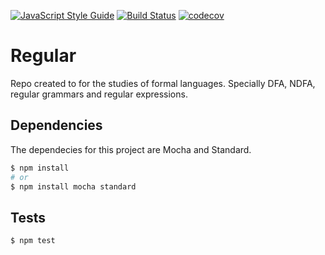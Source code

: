 [![JavaScript Style Guide](https://img.shields.io/badge/code_style-standard-brightgreen.svg)](https://standardjs.com)
[![Build Status](https://travis-ci.org/meyer1994/regular.svg?branch=dev)](https://travis-ci.org/meyer1994/regular)
[![codecov](https://codecov.io/gh/meyer1994/regular/branch/master/graph/badge.svg)](https://codecov.io/gh/meyer1994/regular)

# Regular

Repo created to for the studies of formal languages. Specially DFA, NDFA, regular grammars and regular expressions.


## Dependencies

The dependecies for this project are Mocha and Standard.
```bash
$ npm install
# or
$ npm install mocha standard
```

## Tests
```bash
$ npm test
```
